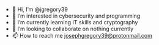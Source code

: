 - 👋 Hi, I’m @jgregory39
- 👀 I’m interested in cybersecurity and programming
- 🌱 I’m currently learning IT skills and cryptography
- 💞️ I’m looking to collaborate on nothing currently
- 📫 How to reach me josephgregory39@protonmail.com

<!---
jgregory39/jgregory39 is a ✨ special ✨ repository because its `README.md` (this file) appears on your GitHub profile.
You can click the Preview link to take a look at your changes.
--->
